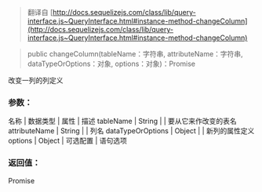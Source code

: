 > 翻译自 [http://docs.sequelizejs.com/class/lib/query-interface.js~QueryInterface.html#instance-method-changeColumn](http://docs.sequelizejs.com/class/lib/query-interface.js~QueryInterface.html#instance-method-changeColumn)

> public changeColumn(tableName：字符串, attributeName：字符串, dataTypeOrOptions：对象, options：对象)：Promise

改变一列的列定义

### 参数：
名称 | 数据类型 | 属性 | 描述
tableName | String | | 要从它来作改变的表名
attributeName | String | | 列名
dataTypeOrOptions | Object | | 新列的属性定义
options | Object | 可选配置 | 语句选项

### 返回值：
Promise
